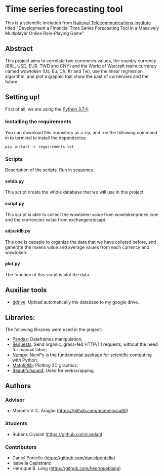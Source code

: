# Time series forecasting tool
This is a scientific iniciation from [National Telecommunications Institute](inatel.br) titled "Development a Financial Time Series Forecasting Tool in a Massively Multiplayer Online Role-Playing Game".

## Abstract
This project aims to correlate two currencies values, the country currency (BRL, USD, EUR, TWD and CNY) and the World of Warcraft realm currency named wowtoken (Us, Eu, Ch, Kr and Tw), use the linear regression algorithm, and plot a graphic that show the past of curriencies and the future.

## Setting up!
First of all, we are using the [Python 3.7.4](https://www.python.org/downloads/release/python-374/).

### Installing the requirements
You can download this repository as a zip, and run the following command in to terminal to install the dependecies:

```pip install -r requirements.txt```
### Scripts
Description of the scripts. Run in sequence.

#### setdb.py
This script create the whole database that we will use in this project.

#### script.py
This script is able to collect the wowtoken value from wowtokenprices.com and the curriencies value from exchangeratesapi.

#### adjustdb.py
This one is capaple to organize the data that we have colleted before, and generate the maens value and average values from each currency and wowtoken.

#### plot.py
The function of this script is plot the data.

## Auxiliar tools

- [gdrive](https://github.com/prasmussen/gdrive): Upload automatically the database to my google drive.

## Libraries:

The following libraries were used in the project:
- [Pandas](https://pandas.pydata.org): Dataframes manipulation;
- [Requests](https://2.python-requests.org/en/master/): Send organic, grass-fed HTTP/1.1 requests, without the need for manual labor;
- [Numpy](https://www.numpy.org/): NumPy is the fundamental package for scientific computing with Python;
- [Matplotlib](https://matplotlib.org): Plotting 2D  graphics;
- [Beautifulsoup4](https://pypi.org/project/beautifulsoup4/): Used for webscrapping.

## Authors
### Advisor
- Marcelo V. C. Aragão (https://github.com/marcelovca90)

### Students
- Rubens Cividati (https://github.com/cividati)

### Contributors
- Daniel Pontello (https://github.com/danielpontello)
- Isabella Capistrano
- Henrique B. Lang (https://github.com/henriqueblang)
